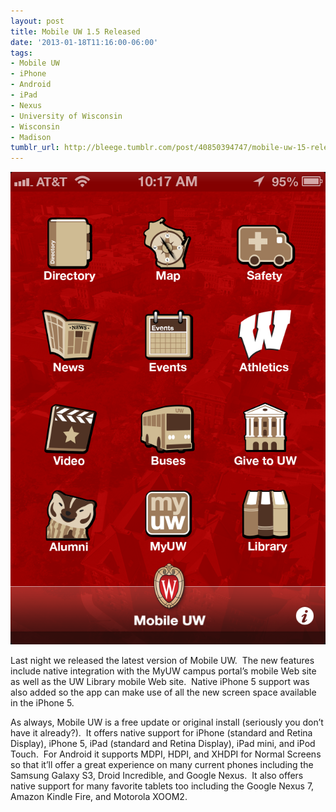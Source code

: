 ```yaml
---
layout: post
title: Mobile UW 1.5 Released
date: '2013-01-18T11:16:00-06:00'
tags:
- Mobile UW
- iPhone
- Android
- iPad
- Nexus
- University of Wisconsin
- Wisconsin
- Madison
tumblr_url: http://bleege.tumblr.com/post/40850394747/mobile-uw-15-released-last-night-we-released
---
```


![](/tumblr_files/tumblr_mgtzyu37kK1rsjbmgo1_1280.png)

<!--excerpt.start-->
Last night we released the latest version of Mobile UW.  The new features include native integration with the MyUW campus portal’s mobile Web site as well as the UW Library mobile Web site.  Native iPhone 5 support was also added so the app can make use of all the new screen space available in the iPhone 5.
<!--excerpt.end-->

As always, Mobile UW is a free update or original install (seriously you don’t have it already?).  It offers native support for iPhone (standard and Retina Display), iPhone 5, iPad (standard and Retina Display), iPad mini, and iPod Touch.  For Android it supports MDPI, HDPI, and XHDPI for Normal Screens so that it’ll offer a great experience on many current phones including the Samsung Galaxy S3, Droid Incredible, and Google Nexus.  It also offers native support for many favorite tablets too including the Google Nexus 7, Amazon Kindle Fire, and Motorola XOOM2.
